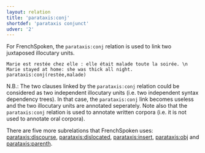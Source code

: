 ```yaml
---
layout: relation
title: 'parataxis:conj'
shortdef: 'parataxis conjunct'
udver: '2'
---
```


 For FrenchSpoken, the `parataxis:conj` relation is used to link two juxtaposed illocutary units. 

~~~ sdparse
Marie est restée chez elle : elle était malade toute la soirée. \n Marie stayed at home: she was thick all night.
parataxis:conj(restée,malade)
~~~

N.B.: The two clauses linked by the `parataxis:conj` relation could be considered as two independent illocutary units (i.e. two independent syntax dependency trees). 
In that case, the `parataxis:conj` link becomes useless and the two illocutary units are annotated seperately.
Note also that the `parataxis:conj` relation is used to annotate written corpora (i.e. it is not used to annotate oral corpora). 

There are five more subrelations that FrenchSpoken uses: [parataxis:discourse](), [parataxis:dislocated](), [parataxis:insert](), [parataxis:obj]() and [parataxis:parenth]().

